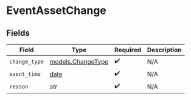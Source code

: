 # EventAssetChange


## Fields

| Field                                                                | Type                                                                 | Required                                                             | Description                                                          |
| -------------------------------------------------------------------- | -------------------------------------------------------------------- | -------------------------------------------------------------------- | -------------------------------------------------------------------- |
| `change_type`                                                        | [models.ChangeType](../models/changetype.md)                         | :heavy_check_mark:                                                   | N/A                                                                  |
| `event_time`                                                         | [date](https://docs.python.org/3/library/datetime.html#date-objects) | :heavy_check_mark:                                                   | N/A                                                                  |
| `reason`                                                             | *str*                                                                | :heavy_check_mark:                                                   | N/A                                                                  |